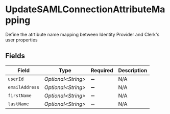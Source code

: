 # UpdateSAMLConnectionAttributeMapping

Define the atrtibute name mapping between Identity Provider and Clerk's user properties


## Fields

| Field               | Type                | Required            | Description         |
| ------------------- | ------------------- | ------------------- | ------------------- |
| `userId`            | *Optional\<String>* | :heavy_minus_sign:  | N/A                 |
| `emailAddress`      | *Optional\<String>* | :heavy_minus_sign:  | N/A                 |
| `firstName`         | *Optional\<String>* | :heavy_minus_sign:  | N/A                 |
| `lastName`          | *Optional\<String>* | :heavy_minus_sign:  | N/A                 |